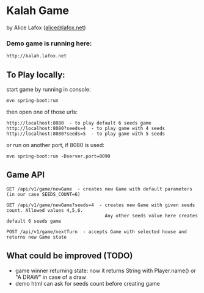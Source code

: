 # Kalah Game
by Alice Lafox (alice@lafox.net)

### Demo game is running here:
    http://kalah.lafox.net

## To Play locally:
    
start game by running in console:
        
    mvn spring-boot:run
        
then open one of those urls:

    http://localhost:8080  - to play default 6 seeds game
    http://localhost:8080?seeds=4  - to play game with 4 seeds
    http://localhost:8080?seeds=5  - to play game with 5 seeds

                      
or run on another port, if 8080 is used:       
            
    mvn spring-boot:run -Dserver.port=8090
             
## Game API

    GET /api/v1/game/newGame  - creates new Game with default parameters (in our case SEEDS_COUNT=6)
      
    GET /api/v1/game/newGame?seeds=4  - creates new Game with given seeds count. Allowed values 4,5,6. 
                                        Any other seeds value here creates default 6 seeds game
        
    POST /api/v1/game/nextTurn  - accepts Game with selected house and returns new Game state
       
## What could be improved (TODO)

* game winner returning state: now it returns String with Player.name() or "A DRAW" in case of a draw 
* demo html can ask for seeds count before creating game 